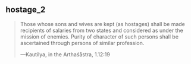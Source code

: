 ## hostage_2
> Those whose sons and wives are kept (as hostages) shall be made recipients of salaries from two states and considered as under the mission of enemies. Purity of character of such persons shall be ascertained through persons of similar profession.
> 
> —Kautilya, in the Arthaśāstra, 1.12:19
